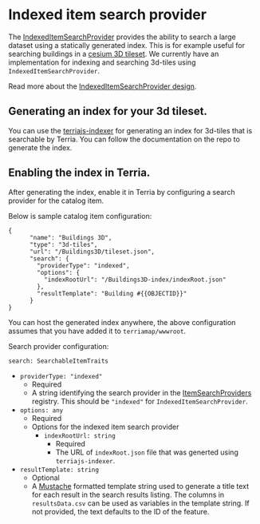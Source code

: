 # Indexed item search provider

The [IndexedItemSearchProvider](../../lib/Models/ItemSearchProviders/IndexedItemSearchProvider.ts) provides the ability to search a large dataset using a statically generated index. This is for example useful for searching buildings in a [cesium 3D tileset](../catalog-type-details/3d-tiles.md). We currently have an implementation for indexing and searching 3d-tiles using `IndexedItemSearchProvider`.

Read more about the [IndexedItemSearchProvider design](./indexed-item-search-provider-design-notes.md).

## Generating an index for your 3d tileset.

You can use the [terriajs-indexer](https://github.com/terriajs/terriajs-indexer) for generating an index for 3d-tiles that is searchable by Terria. You can follow the documentation on the repo to generate the index.

## Enabling the index in Terria.

After generating the index, enable it in Terria by configuring a search provider for the catalog item.

Below is sample catalog item configuration:

```
{
      "name": "Buildings 3D",
      "type": "3d-tiles",
      "url": "/Buildings3D/tileset.json",
      "search": {
        "providerType": "indexed",
        "options": {
          "indexRootUrl": "/Buildings3D-index/indexRoot.json"
        },
        "resultTemplate": "Building #{{OBJECTID}}"
      }
}
```

You can host the generated index anywhere, the above configuration assumes that you have added it to `terriamap/wwwroot`. 

Search provider configuration:

`search: SearchableItemTraits`
  - `providerType: "indexed"`
    - Required
    - A string identifying the search provider in the [ItemSearchProviders](../../../lib/Models/ItemSearchProviders.ts) registry. This should be `"indexed"` for `IndexedItemSearchProvider`.
  - `options: any`
    - Required
    - Options for the indexed item search provider
      - `indexRootUrl: string`
        - Required
        - The URL of `indexRoot.json` file that was generted using `terriajs-indexer`.
  - `resultTemplate: string`
    - Optional
    - A [Mustache](https://mustache.github.io/) formatted template string used to generate a title text for each result in the search results listing. The columns in `resultsData.csv` can be used as variables in the template string. If not provided, the text defaults to the ID of the feature.
   


